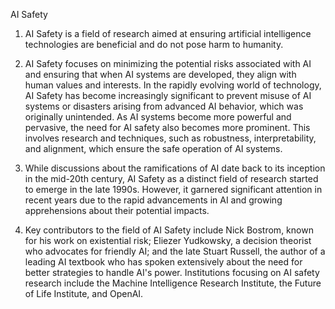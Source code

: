 AI Safety

1. AI Safety is a field of research aimed at ensuring artificial intelligence technologies are beneficial and do not pose harm to humanity. 

2. AI Safety focuses on minimizing the potential risks associated with AI and ensuring that when AI systems are developed, they align with human values and interests. In the rapidly evolving world of technology, AI Safety has become increasingly significant to prevent misuse of AI systems or disasters arising from advanced AI behavior, which was originally unintended. As AI systems become more powerful and pervasive, the need for AI safety also becomes more prominent. This involves research and techniques, such as robustness, interpretability, and alignment, which ensure the safe operation of AI systems.

3. While discussions about the ramifications of AI date back to its inception in the mid-20th century, AI Safety as a distinct field of research started to emerge in the late 1990s. However, it garnered significant attention in recent years due to the rapid advancements in AI and growing apprehensions about their potential impacts.

4. Key contributors to the field of AI Safety include Nick Bostrom, known for his work on existential risk; Eliezer Yudkowsky, a decision theorist who advocates for friendly AI; and the late Stuart Russell, the author of a leading AI textbook who has spoken extensively about the need for better strategies to handle AI's power. Institutions focusing on AI safety research include the Machine Intelligence Research Institute, the Future of Life Institute, and OpenAI.